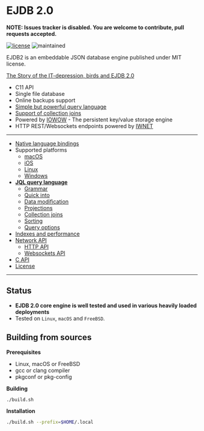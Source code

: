 # EJDB 2.0

**NOTE: Issues tracker is disabled. You are welcome to contribute, pull requests accepted.**

[![license](https://img.shields.io/github/license/Softmotions/ejdb.svg)](https://github.com/Softmotions/ejdb/blob/master/LICENSE)
![maintained](https://img.shields.io/maintenance/yes/2025.svg)

EJDB2 is an embeddable JSON database engine published under MIT license.

[The Story of the IT-depression, birds and EJDB 2.0](https://medium.com/@adamansky/ejdb2-41670e80897c)

* C11 API
* Single file database
* Online backups support
* [Simple but powerful query language](#jql)
* [Support of collection joins](#jql-collection-joins)
* Powered by [IOWOW](http://iowow.softmotions.com) - The persistent key/value storage engine
* HTTP REST/Websockets endpoints powered by [IWNET](https://github.com/Softmotions/iwnet)

---
* [Native language bindings](#native-language-bindings)
* Supported platforms
  * [macOS](#osx)
  * [iOS](https://github.com/Softmotions/EJDB2Swift)
  * [Linux](#linux)
  * [Windows](#windows)
* **[JQL query language](#jql)**
  * [Grammar](#jql-grammar)
  * [Quick into](#jql-quick-introduction)
  * [Data modification](#jql-data-modification)
  * [Projections](#jql-projections)
  * [Collection joins](#jql-collection-joins)
  * [Sorting](#jql-sorting)
  * [Query options](#jql-options)
* [Indexes and performance](#jql-indexes-and-performance-tips)
* [Network API](#http-restwebsocket-api-endpoint)
  * [HTTP API](#http-api)
  * [Websockets API](#websocket-api)
* [C API](#c-api)
* [License](#license)
---

## Status

* **EJDB 2.0 core engine is well tested and used in various heavily loaded deployments**
* Tested on `Linux`, `macOS` and `FreeBSD`.


## Building from sources 

**Prerequisites**

* Linux, macOS or FreeBSD
* gcc or clang compiler
* pkgconf or pkg-config

**Building**

```sh
./build.sh
```

**Installation**

```sh
./build.sh --prefix=$HOME/.local
```